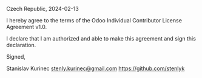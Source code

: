 Czech Republic, 2024-02-13

I hereby agree to the terms of the Odoo Individual Contributor License
Agreement v1.0.

I declare that I am authorized and able to make this agreement and sign this
declaration.

Signed,

Stanislav Kurinec stenly.kurinec@gmail.com https://github.com/stenlyk

